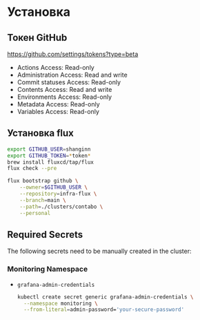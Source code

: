 # Установка
## Токен GitHub
https://github.com/settings/tokens?type=beta

- Actions Access: Read-only
- Administration Access: Read and write
- Commit statuses Access: Read-only
- Contents Access: Read and write
- Environments Access: Read-only
- Metadata Access: Read-only
- Variables Access: Read-only

## Установка flux
```bash
export GITHUB_USER=shanginn
export GITHUB_TOKEN=*token*
brew install fluxcd/tap/flux
flux check --pre

flux bootstrap github \
    --owner=$GITHUB_USER \
    --repository=infra-flux \
    --branch=main \
    --path=./clusters/contabo \
    --personal
```

## Required Secrets

The following secrets need to be manually created in the cluster:

### Monitoring Namespace
- `grafana-admin-credentials`
  ```bash
  kubectl create secret generic grafana-admin-credentials \
    --namespace monitoring \
    --from-literal=admin-password='your-secure-password'
  ```